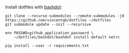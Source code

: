 Install dotfiles with [bashdot](https://github.com/bashdot/bashdot):
```
git clone --recurse-submodules --remote-submodules -j8 https://github.com/vincentqb/dotfiles ~/dotfiles
git submodule update --init --recursive

env PASSWD=github_application_password \
    ~/dotfiles/bashdot/bashdot install default netrc

pip install --user -r requirements.txt
```
